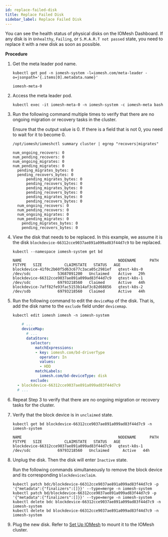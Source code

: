 ```yaml
---
id: replace-failed-disk
title: Replace Failed Disk
sidebar_label: Replace Failed Disk
---
```


You can see the health status of physical disks on the IOMesh Dashboard. If any disk is in `Unhealthy`, `Failing`, or `S.M.A.R.T not passed` state, you need to replace it with a new disk as soon as possible.

**Procedure**

1. Get the meta leader pod name.
    ```shell
    kubectl get pod -n iomesh-system -l=iomesh.com/meta-leader -o=jsonpath='{.items[0].metadata.name}'
    ```
    ```output
    iomesh-meta-0
    ```

2. Access the meta leader pod.
    ```shell
    kubectl exec -it iomesh-meta-0 -n iomesh-system -c iomesh-meta bash
    ```

3. Run the following command multiple times to verify that there are no ongoing migration or recovery tasks in the cluster. 

    Ensure that the output value is 0. If there is a field that is not 0, you need to wait for it to become 0.

    ```shell
    /opt/iomesh/iomeshctl summary cluster | egrep "recovers|migrates" 
    ```
    ```output
    num_ongoing_recovers: 0
    num_pending_recovers: 0
    num_ongoing_migrates: 0
    num_pending_migrates: 0
      pending_migrates_bytes: 0
      pending_recovers_bytes: 0
          pending_migrates_bytes: 0
          pending_recovers_bytes: 0
          pending_migrates_bytes: 0
          pending_recovers_bytes: 0
          pending_migrates_bytes: 0
          pending_recovers_bytes: 0
      num_ongoing_recovers: 0
      num_pending_recovers: 0
      num_ongoing_migrates: 0
      num_pending_migrates: 0
        pending_migrates_bytes: 0
        pending_recovers_bytes: 0
    ```

4. View the disk that needs to be replaced. In this example, we assume it is the disk `blockdevice-66312cce9037ae891a099ad83f44d7c9` to be replaced.
    ```shell
    kubectl --namespace iomesh-system get bd
    ```
    ```output
    NAME                                           NODENAME      PATH       FSTYPE   SIZE          CLAIMSTATE   STATUS   AGE
    blockdevice-41f0c2b60f5d63c677c3aca05c2981ef   qtest-k8s-0   /dev/sdc            53687091200   Unclaimed    Active   29h
    blockdevice-66312cce9037ae891a099ad83f44d7c9   qtest-k8s-1   /dev/sdc            69793218560   Claimed      Active   44h
    blockdevice-7aff82fe93fac5153b14af3c82d68856   qtest-k8s-2   /dev/sdb            69793218560   Claimed      Active   44h
    ```

5. Run the following command to edit the `deviceMap` of the disk. That is, add the disk name to the `exclude` field under `devicemap`.

    ```shell
    kubectl edit iomesh iomesh -n iomesh-system
    ```

    ```yaml
        # ...
        deviceMap:
          # ...
          dataStore:
            selector:
              matchExpressions:
              - key: iomesh.com/bd-driverType
                operator: In
                values:
                - HDD
              matchLabels:
                iomesh.com/bd-deviceType: disk
            exclude:
      - blockdevice-66312cce9037ae891a099ad83f44d7c9
      # ...
    ```

6. Repeat Step 3 to verify that there are no ongoing migration or recovery tasks for the cluster. 

7. Verify that the block device is in `unclaimed` state.
    ```shell
    kubectl get bd blockdevice-66312cce9037ae891a099ad83f44d7c9 -n iomesh-system
    ```
    ```output
    NAME                                           NODENAME      PATH       FSTYPE   SIZE          CLAIMSTATE   STATUS   AGE
    blockdevice-66312cce9037ae891a099ad83f44d7c9   qtest-k8s-1   /dev/sdc            69793218560   Unclaimed      Active   44h
    ```

8. Unplug the disk. Then the disk will enter `Inactive` state. 

   Run the following commands simultaneously to remove the block device and its corresponding `blockdeviceclaim`. 
    ```shell
    kubectl patch bdc/blockdevice-66312cce9037ae891a099ad83f44d7c9 -p '{"metadata":{"finalizers":[]}}' --type=merge -n iomesh-system
    kubectl patch bd/blockdevice-66312cce9037ae891a099ad83f44d7c9 -p '{"metadata":{"finalizers":[]}}' --type=merge -n iomesh-system
    kubectl delete bdc blockdevice-66312cce9037ae891a099ad83f44d7c9 -n iomesh-system
    kubectl delete bd blockdevice-66312cce9037ae891a099ad83f44d7c9 -n iomesh-system
    ```
9. Plug the new disk. Refer to [Set Up IOMesh](../deploy-iomesh-cluster/setup-iomesh) to mount it to the IOMesh cluster.

